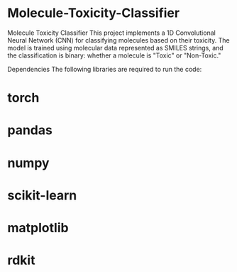 # Molecule-Toxicity-Classifier

Molecule Toxicity Classifier
This project implements a 1D Convolutional Neural Network (CNN) for classifying molecules based on their toxicity. The model is trained using molecular data represented as SMILES strings, and the classification is binary: whether a molecule is "Toxic" or "Non-Toxic."

Dependencies
The following libraries are required to run the code:

# torch
# pandas
# numpy
# scikit-learn
# matplotlib
# rdkit
